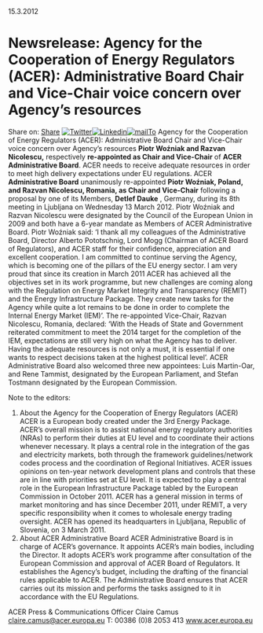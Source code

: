 15.3.2012
# Newsrelease: Agency for the Cooperation of Energy Regulators (ACER): Administrative Board Chair and Vice-Chair voice concern over Agency’s resources
Share on: [Share](https://www.addtoany.com/share#url=https%3A%2F%2Fwww.acer.europa.eu%2Fnews%2Fnewsrelease-agency-cooperation-energy-regulators-acer-administrative-board-chair-and-vice-chair-voice-concern-over-agencys-resources&title=Newsrelease%3A%20Agency%20for%20the%20Cooperation%20of%20Energy%20Regulators%20\(ACER\)%3A%20Administrative%20Board%20Chair%20and%20Vice-Chair%20voice%20concern%20over%20Agency%E2%80%99s%20resources)
[![Twitter](https://www.acer.europa.eu/sites/default/files/bluesky.svg)](https://www.acer.europa.eu/#bluesky)[![Linkedin](https://www.acer.europa.eu/sites/default/files/linkedin.svg)](https://www.acer.europa.eu/#linkedin)[![mailTo](https://www.acer.europa.eu/sites/default/files/copy-url.png)](https://www.acer.europa.eu/#copy_link)
Agency for the Cooperation of Energy Regulators (ACER): Administrative Board Chair and Vice-Chair voice concern over Agency’s resources **Piotr Woźniak and Razvan Nicolescu,** respectively **re-appointed as Chair and Vice-Chair** of **ACER Administrative Board**. ACER needs to receive adequate resources in order to meet high delivery expectations under EU regulations. ACER **Administrative Board** unanimously re-appointed **Piotr Woźniak, Poland, and Razvan Nicolescu, Romania, as Chair and Vice-Chair** following a proposal by one of its Members, **Detlef Dauke** , Germany, during its 8th meeting in Ljubljana on Wednesday 13 March 2012. Piotr Woźniak and Razvan Nicolescu were designated by the Council of the European Union in 2009 and both have a 6-year mandate as Members of ACER Administrative Board. 
Piotr Woźniak said: ‘I thank all my colleagues of the Administrative Board, Director Alberto Pototschnig, Lord Mogg (Chairman of ACER Board of Regulators), and ACER staff for their confidence, appreciation and excellent cooperation. I am committed to continue serving the Agency, which is becoming one of the pillars of the EU energy sector. I am very proud that since its creation in March 2011 ACER has achieved all the objectives set in its work programme, but new challenges are coming along with the Regulation on Energy Market Integrity and Transparency (REMIT) and the Energy Infrastructure Package. They create new tasks for the Agency while quite a lot remains to be done in order to complete the Internal Energy Market (IEM)’. The re-appointed Vice-Chair, Razvan Nicolescu, Romania, declared: ‘With the Heads of State and Government reiterated commitment to meet the 2014 target for the completion of the IEM, expectations are still very high on what the Agency has to deliver. Having the adequate resources is not only a must, it is essential if one wants to respect decisions taken at the highest political level’.
ACER Administrative Board also welcomed three new appointees: Luis Martin-Oar, and Rene Tammist, designated by the European Parliament, and Stefan Tostmann designated by the European Commission.  
  
Note to the editors:  

  1. About the Agency for the Cooperation of Energy Regulators (ACER) ACER is a European body created under the 3rd Energy Package. ACER’s overall mission is to assist national energy regulatory authorities (NRAs) to perform their duties at EU level and to coordinate their actions whenever necessary. It plays a central role in the integration of the gas and electricity markets, both through the framework guidelines/network codes process and the coordination of Regional Initiatives. ACER issues opinions on ten-year network development plans and controls that these are in line with priorities set at EU level. It is expected to play a central role in the European Infrastructure Package tabled by the European Commission in October 2011. ACER has a general mission in terms of market monitoring and has since December 2011, under REMIT, a very specific responsibility when it comes to wholesale energy trading oversight. ACER has opened its headquarters in Ljubljana, Republic of Slovenia, on 3 March 2011.
  2. About ACER Administrative Board ACER Administrative Board is in charge of ACER’s governance. It appoints ACER’s main bodies, including the Director. It adopts ACER’s work programme after consultation of the European Commission and approval of ACER Board of Regulators. It establishes the Agency’s budget, including the drafting of the financial rules applicable to ACER. The Administrative Board ensures that ACER carries out its mission and performs the tasks assigned to it in accordance with the EU Regulations. 

ACER Press & Communications Officer Claire Camus claire.camus@acer.europa.eu T: 00386 (0)8 2053 413 www.acer.europa.eu 
[](https://www.acer.europa.eu/news/newsrelease-agency-cooperation-energy-regulators-acer-administrative-board-chair-and-vice-chair-voice-concern-over-agencys-resources)
